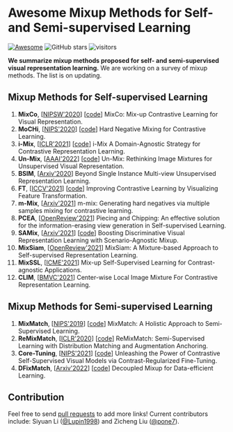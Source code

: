 # Awesome Mixup Methods for Self- and Semi-supervised Learning

 [![Awesome](https://awesome.re/badge.svg)](https://awesome.re) ![GitHub stars](https://img.shields.io/github/stars/Westlake-AI/openmixup?color=green) ![visitors](https://visitor-badge.glitch.me/badge?page_id=Westlake-AI/openmixup)

**We summarize mixup methods proposed for self- and semi-supervised visual representation learning.**
We are working on a survey of mixup methods. The list is on updating.

## Mixup Methods for Self-supervised Learning

1. **MixCo**, [[NIPSW'2020](https://arxiv.org/pdf/2010.06300.pdf)] [[code](https://github.com/Lee-Gihun/MixCo-Mixup-Contrast)]
   MixCo: Mix-up Contrastive Learning for Visual Representation.
2. **MoCHi**, [[NIPS'2020](https://arxiv.org/abs/2010.01028)] [[code](https://europe.naverlabs.com/mochi)]
   Hard Negative Mixing for Contrastive Learning.
3. **i-Mix**, [[ICLR'2021](https://openreview.net/pdf/c7fd4a731db5f1505f19ca2c4439421df41a8c7b.pdf)] [[code](https://github.com/kibok90/imix)]
   i-Mix A Domain-Agnostic Strategy for Contrastive Representation Learning.
4. **Un-Mix**, [[AAAI'2022](https://arxiv.org/pdf/2003.05438.pdf)] [[code](https://github.com/szq0214/Un-Mix)]
   Un-Mix: Rethinking Image Mixtures for Unsupervised Visual Representation.
5. **BSIM**, [[Arxiv'2020](https://arxiv.org/pdf/2011.13356.pdf)]
   Beyond Single Instance Multi-view Unsupervised Representation Learning.
6. **FT**, [[ICCV'2021](https://arxiv.org/abs/2108.02982)] [[code](https://github.com/DTennant/CL-Visualizing-Feature-Transformation)]
   Improving Contrastive Learning by Visualizing Feature Transformation.
7. **m-Mix**, [[Arxiv'2021](https://openreview.net/forum?id=lsljy2bG3n)]
   m-mix: Generating hard negatives via multiple samples mixing for contrastive learning.
8. **PCEA**, [[OpenReview'2021](https://openreview.net/forum?id=DnG8f7gweH4)]
   Piecing and Chipping: An effective solution for the information-erasing view generation in Self-supervised Learning.
9. **SAMix**, [[Arxiv'2021](https://arxiv.org/abs/2111.15454)] [[code](https://github.com/Westlake-AI/openmixup)]
   Boosting Discriminative Visual Representation Learning with Scenario-Agnostic Mixup.
10. **MixSiam**, [[OpenReview'2021](https://arxiv.org/abs/2111.02679)]
    MixSiam: A Mixture-based Approach to Self-supervised Representation Learning.
11. **MixSSL**, [[ICME'2021](https://arxiv.org/abs/2204.00901)]
    Mix-up Self-Supervised Learning for Contrast-agnostic Applications.
12. **CLIM**, [[BMVC'2021](https://arxiv.org/abs/2011.02697)]
    Center-wise Local Image Mixture For Contrastive Representation Learning.

## Mixup Methods for Semi-supervised Learning

1. **MixMatch**, [[NIPS'2019](https://arxiv.org/abs/1905.02249)] [[code](https://github.com/google-research/mixmatch)]
   MixMatch: A Holistic Approach to Semi-Supervised Learning.
2. **ReMixMatch**, [[ICLR'2020](https://openreview.net/forum?id=HklkeR4KPB)] [[code](https://github.com/google-research/remixmatch)]
   ReMixMatch: Semi-Supervised Learning with Distribution Matching and Augmentation Anchoring.
3. **Core-Tuning**, [[NIPS'2021](https://arxiv.org/abs/2102.06605)] [[code](https://github.com/vanint/core-tuning)]
   Unleashing the Power of Contrastive Self-Supervised Visual Models via Contrast-Regularized Fine-Tuning.
4. **DFixMatch**, [[Arxiv'2022](https://arxiv.org/abs/2203.10761)] [[code](https://github.com/Westlake-AI/openmixup)]
   Decoupled Mixup for Data-efficient Learning.

## Contribution

Feel free to send [pull requests](https://github.com/Westlake-AI/openmixup/pulls) to add more links! Current contributors include: Siyuan Li ([@Lupin1998](https://github.com/Lupin1998)) and Zicheng Liu ([@pone7](https://github.com/pone7)).
